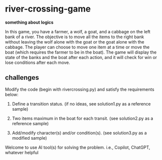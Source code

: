 # river-crossing-game
**something about logics**

In this game, you have a farmer, a wolf, a goat, and a cabbage on the left bank of a river. The objective is to move all the items to the right bank without leaving the wolf alone with the goat or the goat alone with the cabbage. The player can choose to move one item at a time or move the boat (which requires the farmer to be in the boat). The game will display the state of the banks and the boat after each action, and it will check for win or lose conditions after each move.

## challenges
Modify the code (begin with rivercrossing.py) and satisfy the requirements below:

1. Define a transition status. (if no ideas, see solution1.py as a reference sample)

2. Two items maximum in the boat for each transit. (see solution2.py as a reference sample)

3. Add/modify character(s) and/or condition(s). (see solution3.py as a modified sample)

Welcome to use AI tool(s) for solving the problem. i.e., Copilot, ChatGPT, whatever helpful
